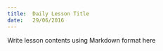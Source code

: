 ```yaml
---
title:  Daily Lesson Title
date:   29/06/2016
---
```


Write lesson contents using Markdown format here